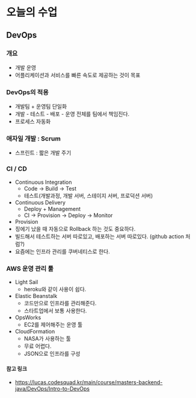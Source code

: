 # 오늘의 수업

## DevOps



### 개요

- 개발 운영
- 어플리케이션과 서비스를 빠른 속도로 제공하는 것이 목표

### DevOps의 적용

- 개발팀 + 운영팀 단일화
- 개발 - 테스트 - 배포 - 운영 전체를 팀에서 책임진다.
- 프로세스 자동화

### 애자일 개발 : Scrum

- 스프린트 : 짧은 개발 주기

### CI / CD

- Continuous Integration
  - Code -> Build -> Test
  - 테스트(개발과정, 개발 서버, 스테이지 서버, 프로덕션 서버)
- Continuous Delivery
  - Deploy + Management
  - CI -> Provision -> Deploy -> Monitor
- Provision
- 징에기 났을 때 자동으로 Rollback 하는 것도 중요하다.
- 빌드해서 테스트하는 서버 따로있고, 배포하는 서버 따로있다. (github action 처럼?)
- 요즘에는 인프라 관리를 쿠버네티스로 한다.

### AWS 운영 관리 툴

- Light Sail
  - heroku와 같이 사용이 쉽다.
- Elastic Beanstalk
  - 코드만으로 인프라를 관리해준다.
  - 스타트업에서 보통 사용한다.
- OpsWorks
  - EC2를 제어해주는 운영 툴
- CloudFormation
  - NASA가 사용하는 툴
  - 무료 어렵다.
  - JSON으로 인프라를 구성

#### 참고 링크

- https://lucas.codesquad.kr/main/course/masters-backend-java/DevOps/Intro-to-DevOps

